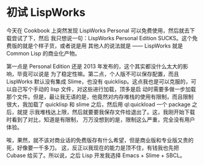 # 初试 LispWorks

今天在 Cookbook 上突然发现 LispWorks Personal 可以免费使用，然后就去下载尝试了下，然后
我只想说一句：LispWorks Personal Edition SUCKS。这个免费版的就是个样子货，或者说是用
其他人的说法就是 —— LispWorks 就是 Common Lisp 的商业化产物。

第一点是 Personal Edition 还是 2013 年发布的，这个其实都没什么太大的影响，毕竟可以说是
为了稳定性嘛。第二点，个人版不可以保存配置，而且 LispWorks 默认没有集成 Slime，也没有
quicklisp。这点我也是可以克服的，可以自己写个手动的 lisp 文件，对这些进行加载，顶多是启
动时需要多做一步加载那个文件。但是，最让我无语的是，他竟然对内存堆栈的使用有限制，而且限制
很大，我加载了 quicklisp 和 slime 之后，然后用 ql:quickload 一个 package 之后，就提
示我堆栈达上限，然后就要要我保存文件给退出了。这，我刚开始下载时看到了对比，知道是有限制，
万万没想到的是，限制这么严重，完全没有用户体验。

唉，果然，就不该对商业话的免费版存有什么希望，但是商业版和专业版又贵的死，好像要一千多刀。
这，反正以我现在的能力是顶不住，有钱我也先把 Cubase 给买了。所以说，之后 Lisp 开发我选择
Emacs + Slime + SBCL。
